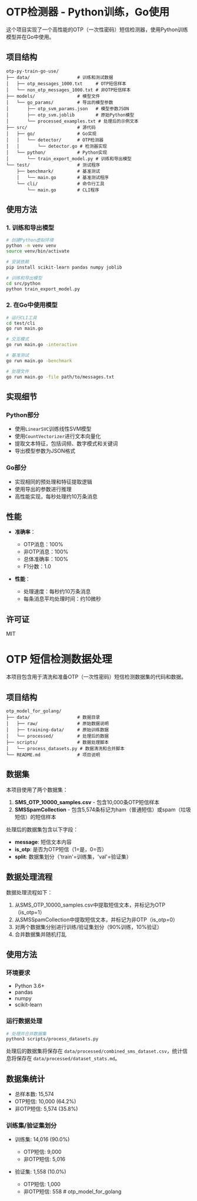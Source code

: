 # OTP检测器 - Python训练，Go使用

这个项目实现了一个高性能的OTP（一次性密码）短信检测器，使用Python训练模型并在Go中使用。

## 项目结构

```
otp-py-train-go-use/
├── data/                  # 训练和测试数据
│   ├── otp_messages_1000.txt     # OTP短信样本
│   └── non_otp_messages_1000.txt # 非OTP短信样本
├── models/                # 模型文件
│   └── go_params/         # 导出的模型参数
│       ├── otp_svm_params.json   # 模型参数JSON
│       ├── otp_svm.joblib        # 原始Python模型
│       └── processed_examples.txt # 处理后的示例文本
├── src/                   # 源代码
│   ├── go/                # Go实现
│   │   └── detector/      # OTP检测器
│   │       └── detector.go # 检测器实现
│   └── python/            # Python实现
│       └── train_export_model.py # 训练和导出模型
└── test/                  # 测试程序
    ├── benchmark/         # 基准测试
    │   └── main.go        # 基准测试程序
    └── cli/               # 命令行工具
        └── main.go        # CLI程序
```

## 使用方法

### 1. 训练和导出模型

```bash
# 创建Python虚拟环境
python -m venv venv
source venv/bin/activate

# 安装依赖
pip install scikit-learn pandas numpy joblib

# 训练和导出模型
cd src/python
python train_export_model.py
```

### 2. 在Go中使用模型

```bash
# 运行CLI工具
cd test/cli
go run main.go

# 交互模式
go run main.go -interactive

# 基准测试
go run main.go -benchmark

# 处理文件
go run main.go -file path/to/messages.txt
```

## 实现细节

### Python部分

- 使用`LinearSVC`训练线性SVM模型
- 使用`CountVectorizer`进行文本向量化
- 提取文本特征，包括词频、数字模式和关键词
- 导出模型参数为JSON格式

### Go部分

- 实现相同的预处理和特征提取逻辑
- 使用导出的参数进行推理
- 高性能实现，每秒处理约10万条消息

## 性能

- **准确率**：
  - OTP消息：100%
  - 非OTP消息：100%
  - 总体准确率：100%
  - F1分数：1.0

- **性能**：
  - 处理速度：每秒约10万条消息
  - 每条消息平均处理时间：约10微秒

## 许可证

MIT 

# OTP 短信检测数据处理

本项目包含用于清洗和准备OTP（一次性密码）短信检测数据集的代码和数据。

## 项目结构

```
otp_model_for_golang/
├── data/                  # 数据目录
│   ├── raw/               # 原始数据说明
│   ├── training-data/     # 原始训练数据
│   └── processed/         # 处理后的数据
├── scripts/               # 数据处理脚本
│   └── process_datasets.py # 数据清洗和合并脚本
└── README.md              # 项目说明
```

## 数据集

本项目使用了两个数据集：

1. **SMS_OTP_10000_samples.csv** - 包含10,000条OTP短信样本
2. **SMSSpamCollection** - 包含5,574条标记为ham（普通短信）或spam（垃圾短信）的短信样本

处理后的数据集包含以下字段：
- **message**: 短信文本内容
- **is_otp**: 是否为OTP短信（1=是，0=否）
- **split**: 数据集划分（'train'=训练集，'val'=验证集）

## 数据处理流程

数据处理流程如下：

1. 从SMS_OTP_10000_samples.csv中提取短信文本，并标记为OTP（is_otp=1）
2. 从SMSSpamCollection中提取短信文本，并标记为非OTP（is_otp=0）
3. 对两个数据集分别进行训练/验证集划分（90%训练，10%验证）
4. 合并数据集并随机打乱

## 使用方法

### 环境要求

- Python 3.6+
- pandas
- numpy
- scikit-learn

### 运行数据处理

```bash
# 处理并合并数据集
python3 scripts/process_datasets.py
```

处理后的数据集将保存在 `data/processed/combined_sms_dataset.csv`，统计信息将保存在 `data/processed/dataset_stats.md`。

## 数据集统计

- 总样本数: 15,574
- OTP短信: 10,000 (64.2%)
- 非OTP短信: 5,574 (35.8%)

### 训练集/验证集划分

- 训练集: 14,016 (90.0%)
  - OTP短信: 9,000
  - 非OTP短信: 5,016

- 验证集: 1,558 (10.0%)
  - OTP短信: 1,000
  - 非OTP短信: 558 # otp_model_for_golang
